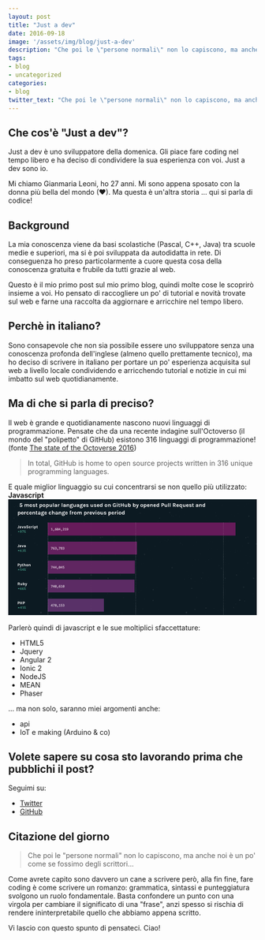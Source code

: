 ```yaml
---
layout: post
title: "Just a dev"
date: 2016-09-18
image: '/assets/img/blog/just-a-dev'
description: "Che poi le \"persone normali\" non lo capiscono, ma anche noi è un po' come se fossimo degli scrittori..."
tags:
- blog
- uncategorized
categories:
- blog
twitter_text: "Che poi le \"persone normali\" non lo capiscono, ma anche noi è un po' come se fossimo degli scrittori... da @giammaleoni"
---
```


## Che cos'è "Just a dev"?
Just a dev è uno sviluppatore della domenica. Gli piace fare coding nel tempo libero e ha deciso di condividere la sua esperienza con voi. Just a dev sono io.

Mi chiamo Gianmaria Leoni, ho 27 anni. Mi sono appena sposato con la donna più bella del mondo (❤). Ma questa è un'altra storia ... qui si parla di codice!

## Background
La mia conoscenza viene da basi scolastiche (Pascal, C++, Java) tra scuole medie e superiori, ma si è poi sviluppata da autodidatta in rete. Di conseguenza ho preso particolarmente a cuore questa cosa della conoscenza gratuita e frubile da tutti grazie al web.

Questo è il mio primo post sul mio primo blog, quindi molte cose le scoprirò insieme a voi.
Ho pensato di raccogliere un po' di tutorial e novità trovate sul web e farne una raccolta da aggiornare e arricchire nel tempo libero.

## Perchè in italiano?
Sono consapevole che non sia possibile essere uno sviluppatore senza una conoscenza profonda dell'inglese (almeno quello prettamente tecnico), ma ho deciso di scrivere in italiano per portare un po' esperienza acquisita sul web a livello locale condividendo e arricchendo tutorial e notizie in cui mi imbatto sul web quotidianamente.

## Ma di che si parla di preciso?
Il web è grande e quotidianamente nascono nuovi linguaggi di programmazione. Pensate che da una recente indagine sull'Octoverso (il mondo del "polipetto" di GitHub) esistono 316 linguaggi di programmazione! (fonte [The state of the Octoverse 2016](https://octoverse.github.com/))

> In total, GitHub is home to open source projects written in 316 unique programming languages.

E quale miglior linguaggio su cui concentrarsi se non quello più utilizzato: <strong>Javascript</strong>
![Most Popular Programming Language 2016](assets/img/blog/just-a-dev/most-popular-programming-language-2016.png)

Parlerò quindi di javascript e le sue moltiplici sfaccettature:
- HTML5
- Jquery
- Angular 2
- Ionic 2
- NodeJS
- MEAN
- Phaser

... ma non solo, saranno miei argomenti anche:
- api
- IoT e making (Arduino & co)

## Volete sapere su cosa sto lavorando prima che pubblichi il post?
Seguimi su:
- [Twitter](https://twitter.com/giammaleoni)
- [GitHub](https://github.com/giammaleoni)

## Citazione del giorno
> Che poi le "persone normali" non lo capiscono, ma anche noi è un po' come se fossimo degli scrittori...

Come avrete capito sono davvero un cane a scrivere però, alla fin fine, fare coding è come scrivere un romanzo: grammatica, sintassi e punteggiatura svolgono un ruolo fondamentale. Basta confondere un punto con una virgola per cambiare il significato di una "frase", anzi spesso si rischia di rendere ininterpretabile quello che abbiamo appena scritto.

Vi lascio con questo spunto di pensateci.
Ciao!
